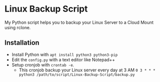 # Linux Backup Script

My Python script helps you to backup your Linux Server to a Cloud Mount using rclone.

## Installation

- Install Python with ``apt install python3 python3-pip``
- Edit the ``config.py`` with a text editor like Notepad++
- Setup cronjob with ``crontab -e``. 
  - This cronjob backup your Linux server every day at 3 AM `0 3 * * * python3 /path/to/script/Linux-Backup-Script/backup.py`